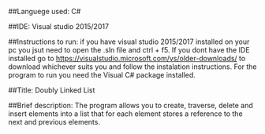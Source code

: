 ##Languege used: C#

##IDE: Visual studio 2015/2017

##Instructions to run: if you have visual studio 2015/2017 installed on your pc you jsut need to open the .sln
file and ctrl + f5. If you dont have the IDE installed go to https://visualstudio.microsoft.com/vs/older-downloads/
to download whichever suits you and follow the instalation instructions. For the program to run you need the Visual
C# package installed.

##Title: Doubly Linked List

##Brief description: The program allows you to create, traverse, delete and insert elements into a list that for each element
stores a reference to the next and previous elements.

